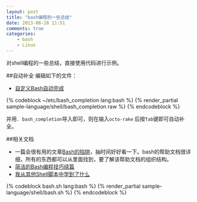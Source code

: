 ```yaml
---
layout: post
title: "bash编程的一些总结"
date: 2013-06-28 11:51
comments: true
categories: 
    - bash
    - Linux
---
```

对shell编程的一些总结，直接使用代码进行示例。

<!--more-->

##自动补全
编辑如下的文件：

- [自定义Bash自动完成](http://marlonyao.iteye.com/blog/695225)

{% codeblock ~/etc/bash_completion lang:bash %}
    {% render_partial sample-language/shell/bash_completion raw %}
{% endcodeblock %}

并用`. bash_completion`导入即可，则在输入`octo-rake` 后按`Tab`键即可自动补全。

##相关文档
* 一篇会很有用的文章[Bash的陷阱](http://tech.idv2.com/2008/01/09/bash-pitfalls/)，抽时间好好看一下。bash的帮助文档很详细，所有的东西都可以从里面找到，要了解该帮助文档的组织结构。
* [简洁的Bash编程技巧续篇](http://kodango.com/simple-bash-programming-skills-2)
* [我从其他Shell脚本中学到了什么](http://www.csdn.net/article/2013-08-15/2816581-What-I-learned-from-other-s-shell-scripts)

{% codeblock bash.sh lang:bash %}
	{% render_partial sample-language/shell/bash.sh %}
{% endcodeblock %}
